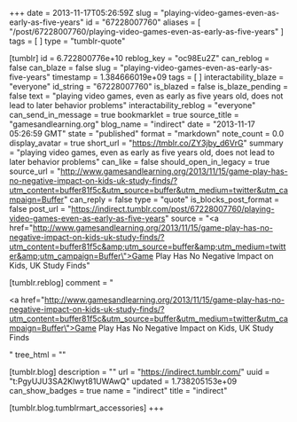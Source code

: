+++
date = 2013-11-17T05:26:59Z
slug = "playing-video-games-even-as-early-as-five-years"
id = "67228007760"
aliases = [ "/post/67228007760/playing-video-games-even-as-early-as-five-years" ]
tags = [ ]
type = "tumblr-quote"

[tumblr]
id = 6.722800776e+10
reblog_key = "oc98Eu2Z"
can_reblog = false
can_blaze = false
slug = "playing-video-games-even-as-early-as-five-years"
timestamp = 1.384666019e+09
tags = [ ]
interactability_blaze = "everyone"
id_string = "67228007760"
is_blazed = false
is_blaze_pending = false
text = "playing video games, even as early as five years old, does not lead to later behavior problems"
interactability_reblog = "everyone"
can_send_in_message = true
bookmarklet = true
source_title = "gamesandlearning.org"
blog_name = "indirect"
date = "2013-11-17 05:26:59 GMT"
state = "published"
format = "markdown"
note_count = 0.0
display_avatar = true
short_url = "https://tmblr.co/ZY3jby_d6VrG"
summary = "playing video games, even as early as five years old, does not lead to later behavior problems"
can_like = false
should_open_in_legacy = true
source_url = "http://www.gamesandlearning.org/2013/11/15/game-play-has-no-negative-impact-on-kids-uk-study-finds/?utm_content=buffer81f5c&utm_source=buffer&utm_medium=twitter&utm_campaign=Buffer"
can_reply = false
type = "quote"
is_blocks_post_format = false
post_url = "https://indirect.tumblr.com/post/67228007760/playing-video-games-even-as-early-as-five-years"
source = "<a href=\"http://www.gamesandlearning.org/2013/11/15/game-play-has-no-negative-impact-on-kids-uk-study-finds/?utm_content=buffer81f5c&amp;utm_source=buffer&amp;utm_medium=twitter&amp;utm_campaign=Buffer\">Game Play Has No Negative Impact on Kids, UK Study Finds</a>"

[tumblr.reblog]
comment = "<p><a href=\"http://www.gamesandlearning.org/2013/11/15/game-play-has-no-negative-impact-on-kids-uk-study-finds/?utm_content=buffer81f5c&utm_source=buffer&utm_medium=twitter&utm_campaign=Buffer\">Game Play Has No Negative Impact on Kids, UK Study Finds</a></p>"
tree_html = ""

[tumblr.blog]
description = ""
url = "https://indirect.tumblr.com/"
uuid = "t:PgyUJU3SA2Klwyt81UWAwQ"
updated = 1.738205153e+09
can_show_badges = true
name = "indirect"
title = "indirect"

[tumblr.blog.tumblrmart_accessories]
+++
